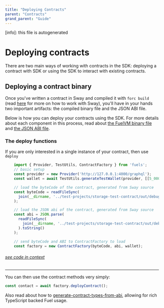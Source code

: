 ```yaml
---
title: "Deploying Contracts"
parent: "Contracts"
grand_parent: "Guide"
---
```


[info]: this file is autogenerated
# Deploying contracts

There are two main ways of working with contracts in the SDK: deploying a contract with SDK or using the SDK to interact with existing contracts.

## Deploying a contract binary

Once you've written a contract in Sway and compiled it with `forc build` (read [here](https://fuellabs.github.io/sway/master/introduction/overview.html) for more on how to work with Sway), you'll have in your hands two important artifacts: the compiled binary file and the JSON ABI file.

Below is how you can deploy your contracts using the SDK. For more details about each component in this process, read about [the FuelVM binary file](./the-fuelvm-binary-file.md) and [the JSON ABI file](./the-json-abi-file.md).

### The deploy functions

If you are only interested in a single instance of your contract, then use `deploy`


```typescript
    import { Provider, TestUtils, ContractFactory } from 'fuels';
    // basic setup
    const provider = new Provider('http://127.0.0.1:4000/graphql');
    const wallet = await TestUtils.generateTestWallet(provider, [[5_000_000, NativeAssetId]]);

    // load the byteCode of the contract, generated from Sway source
    const byteCode = readFileSync(
      join(__dirname, '../test-projects/storage-test-contract/out/debug/storage-test.bin')
    );

    // load the JSON abi of the contract, generated from Sway source
    const abi = JSON.parse(
      readFileSync(
        join(__dirname, '../test-projects/storage-test-contract/out/debug/storage-test-abi.json')
      ).toString()
    );

    // send byteCode and ABI to ContractFactory to load
    const factory = new ContractFactory(byteCode, abi, wallet);
```
###### [see code in context](https://github.com/FuelLabs/fuels-ts/blob/master/packages/fuel-gauge/src/contract-factory.test.ts#L9-L29)

---


You can then use the contract methods very simply:

```typescript
const contact = await factory.deployContract();
```

Also read about how to [generate-contract-types-from-abi](./generate-contract-types-from-abi.md), allowing for rich TypeScript backed Fuel usage.
